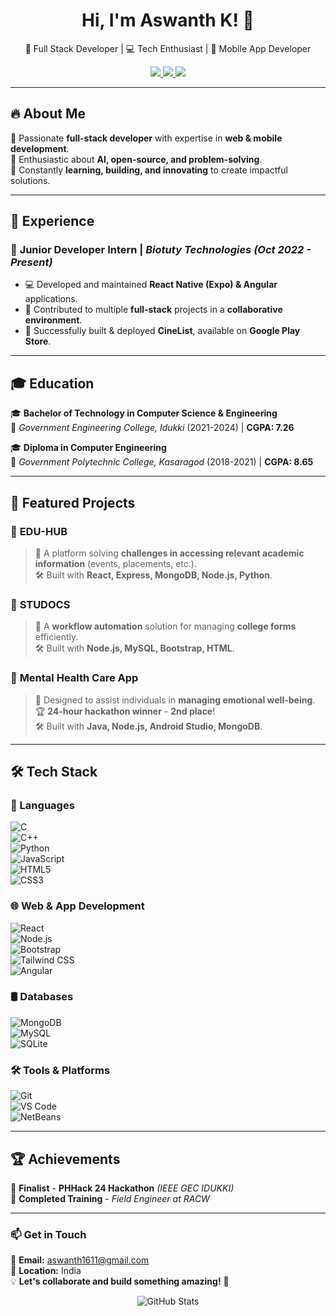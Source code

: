 <h1 align="center">  
  Hi, I'm Aswanth K! 👋  
</h1>  

<p align="center">  
  🚀 Full Stack Developer | 💻 Tech Enthusiast | 📱 Mobile App Developer  
</p>  

<p align="center">  
  <a href="https://www.linkedin.com/in/aswanthk1611">
    <img src="https://img.shields.io/badge/LinkedIn-%230077B5.svg?&style=for-the-badge&logo=linkedin&logoColor=white" />
  </a>  
  <a href="https://github.com/Aswanth-k-0">
    <img src="https://img.shields.io/badge/GitHub-181717.svg?&style=for-the-badge&logo=github&logoColor=white" />
  </a>  
  <a href="your-portfolio-link">
    <img src="https://img.shields.io/badge/Portfolio-%23000000.svg?&style=for-the-badge&logo=vercel&logoColor=white" />
  </a>  
</p>  

---

## 🔥 About Me  
🔹 Passionate **full-stack developer** with expertise in **web & mobile development**.  
🔹 Enthusiastic about **AI, open-source, and problem-solving**.  
🔹 Constantly **learning, building, and innovating** to create impactful solutions.  

---

## 💼 Experience  
### 🚀 **Junior Developer Intern** | *Biotuty Technologies* *(Oct 2022 - Present)*  
- 💻 Developed and maintained **React Native (Expo) & Angular** applications.  
- 🔗 Contributed to multiple **full-stack** projects in a **collaborative environment**.  
- 📱 Successfully built & deployed **CineList**, available on **Google Play Store**.  

---

## 🎓 Education  
🎓 **Bachelor of Technology in Computer Science & Engineering**  
📍 *Government Engineering College, Idukki* (2021-2024) | **CGPA: 7.26**  

🎓 **Diploma in Computer Engineering**  
📍 *Government Polytechnic College, Kasaragod* (2018-2021) | **CGPA: 8.65**  

---

## 🚀 Featured Projects  

### 🎯 **EDU-HUB**  
> 📌 A platform solving **challenges in accessing relevant academic information** (events, placements, etc.).  
> 🛠️ Built with **React, Express, MongoDB, Node.js, Python**.  

### 📜 **STUDOCS**  
> 📌 A **workflow automation** solution for managing **college forms** efficiently.  
> 🛠️ Built with **Node.js, MySQL, Bootstrap, HTML**.  

### 💙 **Mental Health Care App**  
> 🧠 Designed to assist individuals in **managing emotional well-being**.  
> 🏆 **24-hour hackathon winner** - **2nd place**!  
> 🛠️ Built with **Java, Node.js, Android Studio, MongoDB**.  

---

## 🛠 Tech Stack  

### 🚀 Languages  
![C](https://img.shields.io/badge/C-00599C?style=for-the-badge&logo=c&logoColor=white)  
![C++](https://img.shields.io/badge/C++-00599C?style=for-the-badge&logo=c%2B%2B&logoColor=white)  
![Python](https://img.shields.io/badge/Python-3776AB?style=for-the-badge&logo=python&logoColor=white)  
![JavaScript](https://img.shields.io/badge/JavaScript-F7DF1E?style=for-the-badge&logo=javascript&logoColor=black)  
![HTML5](https://img.shields.io/badge/HTML5-E34F26?style=for-the-badge&logo=html5&logoColor=white)  
![CSS3](https://img.shields.io/badge/CSS3-1572B6?style=for-the-badge&logo=css3&logoColor=white)  

### 🌐 Web & App Development  
![React](https://img.shields.io/badge/React-20232A?style=for-the-badge&logo=react&logoColor=61DAFB)  
![Node.js](https://img.shields.io/badge/Node.js-339933?style=for-the-badge&logo=node-dot-js&logoColor=white)  
![Bootstrap](https://img.shields.io/badge/Bootstrap-563D7C?style=for-the-badge&logo=bootstrap&logoColor=white)  
![Tailwind CSS](https://img.shields.io/badge/Tailwind_CSS-38B2AC?style=for-the-badge&logo=tailwind-css&logoColor=white)  
![Angular](https://img.shields.io/badge/Angular-DD0031?style=for-the-badge&logo=angular&logoColor=white)  

### 🛢️ Databases  
![MongoDB](https://img.shields.io/badge/MongoDB-4EA94B?style=for-the-badge&logo=mongodb&logoColor=white)  
![MySQL](https://img.shields.io/badge/MySQL-4479A1?style=for-the-badge&logo=mysql&logoColor=white)  
![SQLite](https://img.shields.io/badge/SQLite-003B57?style=for-the-badge&logo=sqlite&logoColor=white)  

### 🛠 Tools & Platforms  
![Git](https://img.shields.io/badge/Git-F05032?style=for-the-badge&logo=git&logoColor=white)  
![VS Code](https://img.shields.io/badge/VS%20Code-0078D4?style=for-the-badge&logo=visual-studio-code&logoColor=white)  
![NetBeans](https://img.shields.io/badge/NetBeans-1B6AC6?style=for-the-badge&logo=apache-netbeans-ide&logoColor=white)  

---

## 🏆 Achievements  
🏅 **Finalist** - **PHHack 24 Hackathon** *(IEEE GEC IDUKKI)*  
📜 **Completed Training** - *Field Engineer at RACW*  

---

### 📫 Get in Touch  
📩 **Email:** aswanth1611@gmail.com  
📍 **Location:** India  
💡 **Let's collaborate and build something amazing!** 🚀  

<p align="center">  
  <img src="https://github-readme-stats.vercel.app/api?username=Aswanth-k-0&show_icons=true&theme=radical" alt="GitHub Stats" />  
</p>  
